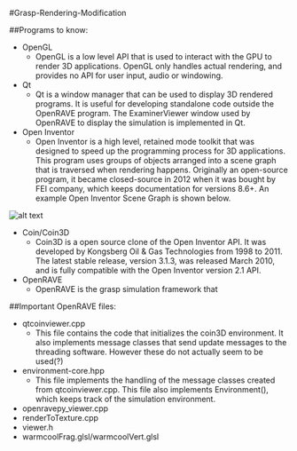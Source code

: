#Grasp-Rendering-Modification

##Programs to know:
* OpenGL
  * OpenGL is a low level API that is used to interact with the GPU to render 3D applications. OpenGL only handles actual rendering, and provides no API for user input, audio or windowing.
* Qt
  * Qt is a window manager that can be used to display 3D rendered programs. It is useful for developing standalone code outside the OpenRAVE program. The ExaminerViewer window used by OpenRAVE to display the simulation is implemented in Qt.
* Open Inventor
  * Open Inventor is a high level, retained mode toolkit that was designed to speed up the programming process for 3D applications. This program uses groups of objects arranged into a scene graph that is traversed when rendering happens. Originally an open-source program, it became closed-source in 2012 when it was bought by FEI company, which keeps documentation for versions 8.6+. An example Open Inventor Scene Graph is shown below.
   
  
![alt text](http://i.imgur.com/DjcyUOH.gif "Example Open Inventor Scene Graph")

* Coin/Coin3D
  * Coin3D is a open source clone of the Open Inventor API. It was developed by Kongsberg Oil & Gas Technologies from 1998 to 2011. The latest stable release, version 3.1.3, was released March 2010, and is fully compatible with the Open Inventor version 2.1 API.
* OpenRAVE
  * OpenRAVE is the grasp simulation framework that


##Important OpenRAVE files:
* qtcoinviewer.cpp
  * This file contains the code that initializes the coin3D environment. It also implements message classes that send update messages to the threading software. However these do not actually seem to  be used(?)
* environment-core.hpp
  * This file implements the handling of the message classes created from qtcoinviewer.cpp. This file also implements Environment(), which keeps track of the simulation environment.
* openravepy_viewer.cpp
* renderToTexture.cpp
* viewer.h
* warmcoolFrag.glsl/warmcoolVert.glsl
